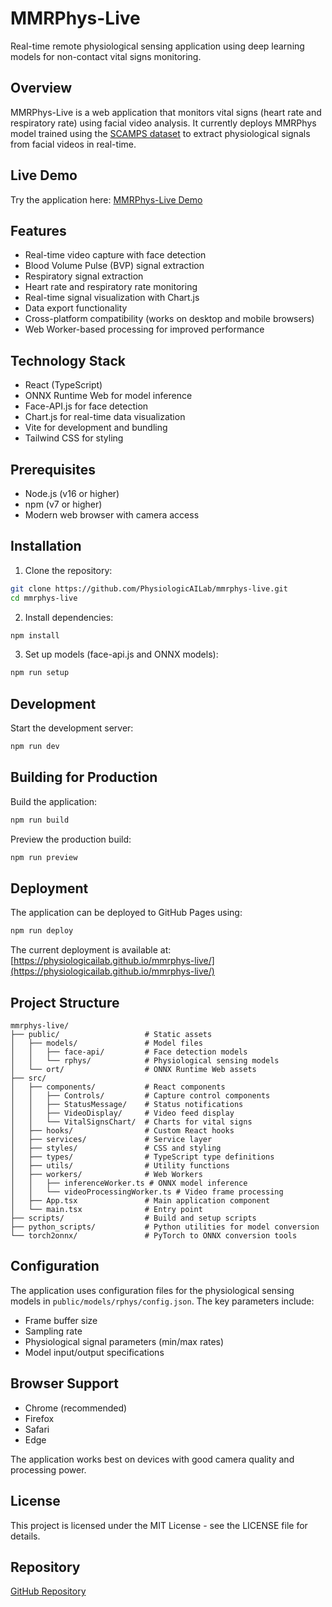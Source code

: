 # MMRPhys-Live

Real-time remote physiological sensing application using deep learning models for non-contact vital signs monitoring.

## Overview

MMRPhys-Live is a web application that monitors vital signs (heart rate and respiratory rate) using facial video analysis. It currently deploys MMRPhys model trained using the [SCAMPS dataset](https://github.com/danmcduff/scampsdataset) to extract physiological signals from facial videos in real-time.

## Live Demo

Try the application here: [MMRPhys-Live Demo](https://physiologicailab.github.io/mmrphys-live/)

## Features

- Real-time video capture with face detection
- Blood Volume Pulse (BVP) signal extraction
- Respiratory signal extraction
- Heart rate and respiratory rate monitoring
- Real-time signal visualization with Chart.js
- Data export functionality
- Cross-platform compatibility (works on desktop and mobile browsers)
- Web Worker-based processing for improved performance

## Technology Stack

- React (TypeScript)
- ONNX Runtime Web for model inference
- Face-API.js for face detection
- Chart.js for real-time data visualization
- Vite for development and bundling
- Tailwind CSS for styling

## Prerequisites

- Node.js (v16 or higher)
- npm (v7 or higher)
- Modern web browser with camera access

## Installation

1. Clone the repository:

```bash
git clone https://github.com/PhysiologicAILab/mmrphys-live.git
cd mmrphys-live
```

2. Install dependencies:

```bash
npm install
```

3. Set up models (face-api.js and ONNX models):

```bash
npm run setup
```

## Development

Start the development server:

```bash
npm run dev
```

## Building for Production

Build the application:

```bash
npm run build
```

Preview the production build:

```bash
npm run preview
```

## Deployment

The application can be deployed to GitHub Pages using:

```bash
npm run deploy
```

The current deployment is available at: [https://physiologicailab.github.io/mmrphys-live/](https://physiologicailab.github.io/mmrphys-live/)

## Project Structure

```
mmrphys-live/
├── public/                   # Static assets
│   ├── models/               # Model files
│   │   ├── face-api/         # Face detection models
│   │   └── rphys/            # Physiological sensing models
│   └── ort/                  # ONNX Runtime Web assets
├── src/
│   ├── components/           # React components
│   │   ├── Controls/         # Capture control components
│   │   ├── StatusMessage/    # Status notifications
│   │   ├── VideoDisplay/     # Video feed display
│   │   └── VitalSignsChart/  # Charts for vital signs
│   ├── hooks/                # Custom React hooks
│   ├── services/             # Service layer
│   ├── styles/               # CSS and styling
│   ├── types/                # TypeScript type definitions
│   ├── utils/                # Utility functions
│   ├── workers/              # Web Workers
│   │   ├── inferenceWorker.ts # ONNX model inference
│   │   └── videoProcessingWorker.ts # Video frame processing
│   ├── App.tsx               # Main application component
│   └── main.tsx              # Entry point
├── scripts/                  # Build and setup scripts
├── python_scripts/           # Python utilities for model conversion
└── torch2onnx/               # PyTorch to ONNX conversion tools
```

## Configuration

The application uses configuration files for the physiological sensing models in `public/models/rphys/config.json`. The key parameters include:

- Frame buffer size
- Sampling rate
- Physiological signal parameters (min/max rates)
- Model input/output specifications

## Browser Support

- Chrome (recommended)
- Firefox
- Safari
- Edge

The application works best on devices with good camera quality and processing power.

## License

This project is licensed under the MIT License - see the LICENSE file for details.

## Repository

[GitHub Repository](https://github.com/PhysiologicAILab/mmrphys-live)
